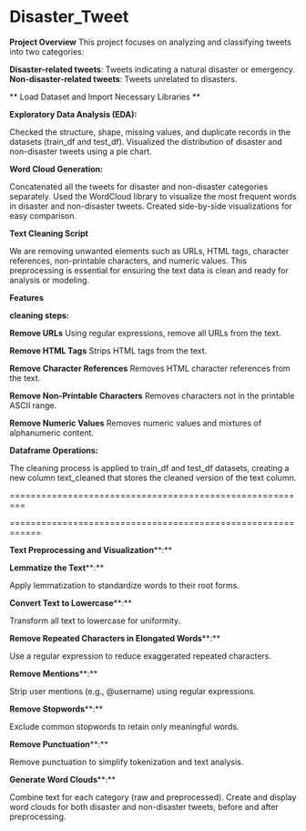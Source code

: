 # Disaster_Tweet

**Project Overview**
This project focuses on analyzing and classifying tweets into two categories:

**Disaster-related tweets**: Tweets indicating a natural disaster or emergency.
**Non-disaster-related tweets**: Tweets unrelated to disasters.

** Load Dataset and Import Necessary Libraries **

**Exploratory Data Analysis (EDA):**

Checked the structure, shape, missing values, and duplicate records in the datasets (train_df and test_df).
Visualized the distribution of disaster and non-disaster tweets using a pie chart.

**Word Cloud Generation:**

Concatenated all the tweets for disaster and non-disaster categories separately.
Used the WordCloud library to visualize the most frequent words in disaster and non-disaster tweets.
Created side-by-side visualizations for easy comparison.



**Text Cleaning Script**

We are removing unwanted elements such as URLs, HTML tags, character references, non-printable characters, and numeric values. This preprocessing is essential for ensuring the text data is clean and ready for analysis or modeling.

**Features**

**cleaning steps:**

**Remove URLs**
Using regular expressions, remove all URLs from the text.

**Remove HTML Tags** 
Strips HTML tags from the text.

**Remove Character References**
Removes HTML character references from the text.

**Remove Non-Printable Characters**
Removes characters not in the printable ASCII range.

**Remove Numeric Values**
Removes numeric values and mixtures of alphanumeric content.

**Dataframe Operations:**

The cleaning process is applied to train_df and test_df datasets, creating a new column text_cleaned that stores the cleaned version of the text column.

=========================================================



============================================================


**Text Preprocessing and Visualization****:**


**Lemmatize the Text****:** 

Apply lemmatization to standardize words to their root forms.

**Convert Text to Lowercase****:**

Transform all text to lowercase for uniformity.

**Remove Repeated Characters in Elongated Words****:**

Use a regular expression to reduce exaggerated repeated characters.

**Remove Mentions****:**

Strip user mentions (e.g., @username) using regular expressions.

**Remove Stopwords****:**

Exclude common stopwords to retain only meaningful words.

**Remove Punctuation****:**

Remove punctuation to simplify tokenization and text analysis.

**Generate Word Clouds****:**

Combine text for each category (raw and preprocessed).
Create and display word clouds for both disaster and non-disaster tweets, before and after preprocessing.





